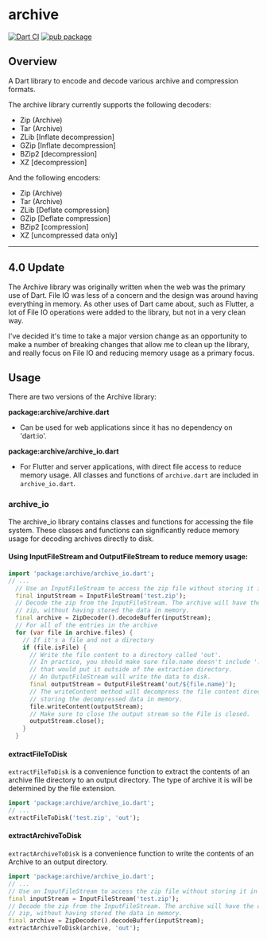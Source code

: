 # archive
[![Dart CI](https://github.com/brendan-duncan/archive/actions/workflows/build.yaml/badge.svg)](https://github.com/brendan-duncan/archive/actions/workflows/build.yaml)
[![pub package](https://img.shields.io/pub/v/archive.svg)](https://pub.dev/packages/archive)

## Overview

A Dart library to encode and decode various archive and compression formats.

The archive library currently supports the following decoders:

- Zip (Archive)
- Tar (Archive)
- ZLib [Inflate decompression]
- GZip [Inflate decompression]
- BZip2 [decompression]
- XZ [decompression]

And the following encoders:

- Zip (Archive)
- Tar (Archive)
- ZLib [Deflate compression]
- GZip [Deflate compression]
- BZip2 [compression]
- XZ [uncompressed data only]

---

## 4.0 Update

The Archive library was originally written when the web was the primary use of Dart. File IO was less of a concern
and the design was around having everything in memory. As other uses of Dart came about, such as Flutter, a lot
of File IO operations were added to the library, but not in a very clean way.

I've decided it's time to take a major version change as an opportunity to make a number of breaking changes that
allow me to clean up the library, and really focus on File IO and reducing memory usage as a primary focus.


## Usage

There are two versions of the Archive library:

**package:archive/archive.dart**
* Can be used for web applications since it has no dependency on 'dart:io'.

**package:archive/archive_io.dart**
  * For Flutter and server applications, with direct file access to
    reduce memory usage. All classes and functions of `archive.dart`
    are included in `archive_io.dart`.

### archive_io

The archive_io library contains classes and functions for accessing the file system. 
These classes and functions can significantly reduce memory usage for decoding archives
directly to disk.

#### Using InputFileStream and OutputFileStream to reduce memory usage:
```dart
import 'package:archive/archive_io.dart';
// ...
  // Use an InputFileStream to access the zip file without storing it in memory.
  final inputStream = InputFileStream('test.zip');
  // Decode the zip from the InputFileStream. The archive will have the contents of the
  // zip, without having stored the data in memory. 
  final archive = ZipDecoder().decodeBuffer(inputStream);
  // For all of the entries in the archive
  for (var file in archive.files) {
    // If it's a file and not a directory 
    if (file.isFile) {
      // Write the file content to a directory called 'out'.
      // In practice, you should make sure file.name doesn't include '..' paths
      // that would put it outside of the extraction directory.
      // An OutputFileStream will write the data to disk.
      final outputStream = OutputFileStream('out/${file.name}');
      // The writeContent method will decompress the file content directly to disk without
      // storing the decompressed data in memory. 
      file.writeContent(outputStream);
      // Make sure to close the output stream so the File is closed.
      outputStream.close();
    }
  }
```
#### extractFileToDisk
`extractFileToDisk` is a convenience function to extract the contents of
an archive file directory to an output directory.
The type of archive it is will be determined by the file extension.
```dart
import 'package:archive/archive_io.dart';
// ...
extractFileToDisk('test.zip', 'out');
```
#### extractArchiveToDisk
`extractArchiveToDisk` is a convenience function to write the contents of an Archive
to an output directory.
```dart
import 'package:archive/archive_io.dart';
// ...
// Use an InputFileStream to access the zip file without storing it in memory.
final inputStream = InputFileStream('test.zip');
// Decode the zip from the InputFileStream. The archive will have the contents of the
// zip, without having stored the data in memory. 
final archive = ZipDecoder().decodeBuffer(inputStream);
extractArchiveToDisk(archive, 'out');
```
